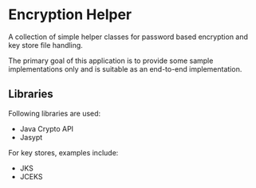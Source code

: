 # Encryption Helper

A collection of simple helper classes for password based encryption and key store file handling.

The primary goal of this application is to provide some sample implementations only and is suitable as an end-to-end implementation.

## Libraries

Following libraries are used:

* Java Crypto API
* Jasypt

For key stores, examples include:

* JKS
* JCEKS